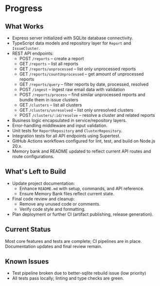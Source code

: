 # Progress

## What Works

- Express server initialized with SQLite database connectivity.
- TypeScript data models and repository layer for `Report` and `IssueCluster`.
- REST API endpoints:
  - POST `/reports` – create a report
  - GET `/reports` – list all reports
  - GET `/reports/unprocessed` – list only unprocessed reports
  - GET `/reports/countUnprocessed` – get amount of unprocessed reports
  - GET `/reports/query` – filter reports by date, processed, resolved
  - POST `/ingest` – ingest raw email data with validation
  - POST `/reports/process` – find similar unprocessed reports and bundle them in issue clusters
  - GET `/clusters` – list all clusters
  - GET `/clusters/unresolved` – list only unresolved clusters
  - POST `/clusters/:id/resolve` – resolve a cluster and related reports
- Business logic encapsulated in service/repository layers.
- Error-handling middleware and input validation.
- Unit tests for `ReportRepository` and `ClusterRepository`.
- Integration tests for all API endpoints using Supertest.
- GitHub Actions workflows configured for lint, test, and build on Node.js 20.x.
- Memory bank and README updated to reflect current API routes and route configurations.

## What's Left to Build

- Update project documentation:
  - Enhance `README.md` with setup, commands, and API reference.
  - Ensure Memory Bank files reflect current state.
- Final code review and cleanup:
  - Remove any unused code or comments.
  - Verify code style and formatting.
- Plan deployment or further CI (artifact publishing, release generation).

## Current Status

Most core features and tests are complete; CI pipelines are in place. Documentation updates and final review remain.

## Known Issues

- Test pipeline broken due to better-sqlite rebuild issue (low priority)
- All tests pass locally; linting and type checks are green.
